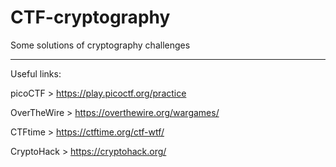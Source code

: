 # CTF-cryptography

Some solutions of cryptography challenges


----------------------------------
Useful links:

picoCTF > https://play.picoctf.org/practice

OverTheWire > https://overthewire.org/wargames/

CTFtime > https://ctftime.org/ctf-wtf/

CryptoHack > https://cryptohack.org/
